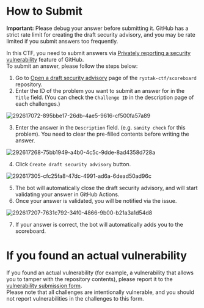 # How to Submit
**Important:** Please debug your answer before submitting it. GitHub has a strict rate limit for creating the draft security advisory, and you may be rate limited if you submit answers too frequently.  

In this CTF, you need to submit answers via [Privately reporting a security vulnerability](https://docs.github.com/en/code-security/security-advisories/guidance-on-reporting-and-writing-information-about-vulnerabilities/privately-reporting-a-security-vulnerability) feature of GitHub.  
To submit an answer, please follow the steps below:  

1. Go to [Open a draft security advisory](https://github.com/ryotak-ctf/scoreboard/security/advisories/new) page of the `ryotak-ctf/scoreboard` repository.  
2. Enter the ID of the problem you want to submit an answer for in the `Title` field. (You can check the `Challenge ID` in the description page of each challenges.)  

![292617072-895bbe17-26db-4ae5-9616-cf500fa57a89](https://github.com/ryotak-ctf/challenges/assets/49341894/670e2ced-98f6-4a19-9660-99cf9076d02a)

3. Enter the answer in the `Description` field. (e.g. `sanity check` for this problem). You need to clear the pre-filled contents before writing the answer.  

![292617268-75bb1949-a4b0-4c5c-9dde-8ad4358d728a](https://github.com/ryotak-ctf/challenges/assets/49341894/fcebe7ad-80b6-499f-bbe1-6d69c7f90105)

4. Click `Create draft security advisory` button.

![292617305-cfc25fa8-47dc-4991-ad6a-6dead50ad96c](https://github.com/ryotak-ctf/challenges/assets/49341894/fb9c53ff-ca74-4d2b-acac-f8fa43581a5d)

5. The bot will automatically close the draft security advisory, and will start validating your answer in GitHub Actions.
6. Once your answer is validated, you will be notified via the issue.  

![292617207-7631c792-34f0-4866-9b00-b21a3a1d54d8](https://github.com/ryotak-ctf/challenges/assets/49341894/71939a70-9838-4967-9ca4-0c1ca49bde8c)

7. If your answer is correct, the bot will automatically adds you to the scoreboard.  

# If you found an actual vulnerability
If you found an actual vulnerability (for example, a vulnerability that allows you to tamper with the repository contents), please report it to the [vulnerability submission form](https://hackerone.com/93202d34-3ae1-407c-9673-46cc33febc1e/embedded_submissions/new).  
Please note that all challenges are intentionally vulnerable, and you should not report vulnerabilities in the challenges to this form.    
